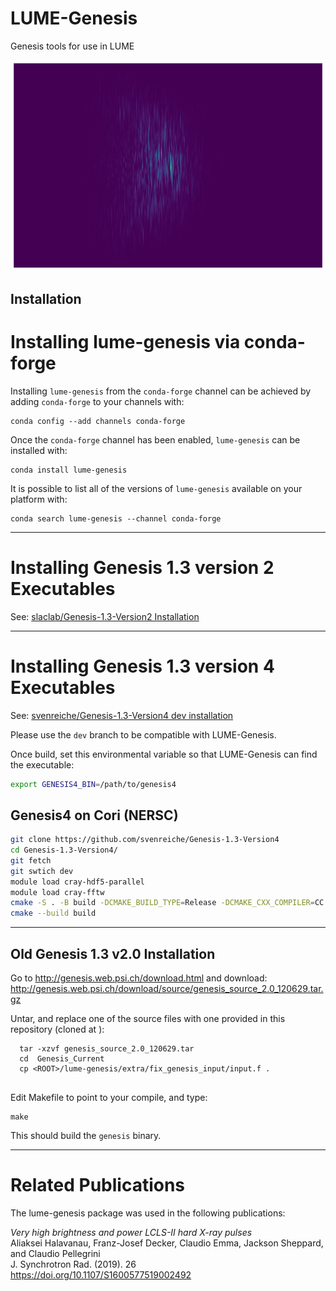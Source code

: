 # LUME-Genesis
Genesis tools for use in LUME

<div align="center">
  <img src="assets/field.png", width="800">
</div>


## Installation



Installing lume-genesis via conda-forge
=======================

Installing `lume-genesis` from the `conda-forge` channel can be achieved by adding `conda-forge` to your channels with:

```
conda config --add channels conda-forge
```

Once the `conda-forge` channel has been enabled, `lume-genesis` can be installed with:

```
conda install lume-genesis
```

It is possible to list all of the versions of `lume-genesis` available on your platform with:

```
conda search lume-genesis --channel conda-forge
```
---
# Installing Genesis 1.3 version 2 Executables

See: [slaclab/Genesis-1.3-Version2 Installation](https://github.com/slaclab/Genesis-1.3-Version2#precompiled)

---
# Installing Genesis 1.3 version 4 Executables

See: [svenreiche/Genesis-1.3-Version4 dev installation](https://github.com/svenreiche/Genesis-1.3-Version4/blob/dev/manual/INSTALLATION.md)

Please use the `dev` branch to be compatible with LUME-Genesis.

Once build, set this environmental variable so that LUME-Genesis can find the executable:
```bash
export GENESIS4_BIN=/path/to/genesis4
```


## Genesis4 on Cori (NERSC)



```bash
git clone https://github.com/svenreiche/Genesis-1.3-Version4
cd Genesis-1.3-Version4/
git fetch 
git swtich dev
module load cray-hdf5-parallel
module load cray-fftw
cmake -S . -B build -DCMAKE_BUILD_TYPE=Release -DCMAKE_CXX_COMPILER=CC
cmake --build build
```








---
## Old Genesis 1.3 v2.0 Installation
Go to <http://genesis.web.psi.ch/download.html> and download:
<http://genesis.web.psi.ch/download/source/genesis_source_2.0_120629.tar.gz>

Untar, and replace one of the source files with one provided in this repository (cloned at <ROOT>):
```
  tar -xzvf genesis_source_2.0_120629.tar
  cd  Genesis_Current
  cp <ROOT>/lume-genesis/extra/fix_genesis_input/input.f .
   
```
Edit Makefile to point to your compile, and type:
```
make
```
This should build the  `genesis` binary.



---
# Related Publications

The lume-genesis package was used in the following publications:

*Very high brightness and power LCLS-II hard X-ray pulses*\
Aliaksei Halavanau, Franz-Josef Decker, Claudio Emma, Jackson Sheppard, and Claudio Pellegrini\
J. Synchrotron Rad. (2019). 26\
https://doi.org/10.1107/S1600577519002492


